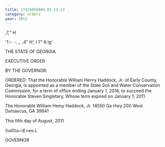 ```yaml
---
title: 17419850008_05_11_13
category: orders
year: 2011
---
```

,7,“
H

     

'1:-. -. ,. ,4"
H‘, I 7" 6 lg’

THE STATE OF GEORGIA

EXECUTIVE ORDER

BY THE GOVERNOR:

ORDERED: That the Honorable William Henry Haddock, Jr. of Early County,
Georgia, is appointed as a member of the State Soil and Water
Conservation Commission, for a term of ofﬁce ending January 1,
2016, to succeed the Honorable Steven Singletary, Whose term
expired on January 1, 2011.

The Honorable William Hemy Haddock, Jr.
14550 Ga Hwy 200 West
Damascus, GA 39841

This ﬁﬁh day of August, 2011

\(\oI0\o~\E>eo.L

GOVERNOR

